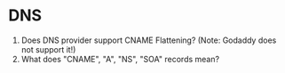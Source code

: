 # DNS

1. Does DNS provider support CNAME Flattening? (Note: Godaddy does not support it!)
2. What does "CNAME", "A", "NS", "SOA" records mean?
